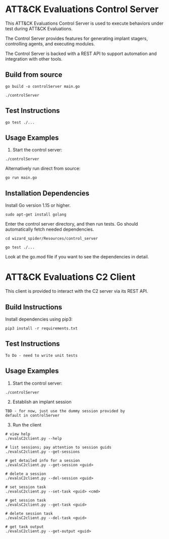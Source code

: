 # ATT&CK Evaluations Control Server

This ATT&CK Evaluations Control Server is used to execute behaviors under test during ATT&CK Evaluations.

The Control Server provides features for generating implant stagers, controlling agents, and executing modules.

The Control Server is backed with a REST API to support automation and integration with other tools.

## Build from source

```
go build -o controlServer main.go
```

```
./controlServer
```

## Test Instructions

```
go test ./...
```

## Usage Examples

1. Start the control server:

```
./controlServer
```

Alternatively run direct from source:

```
go run main.go
```

## Installation Dependencies

Install Go version 1.15 or higher.

```
sudo apt-get install golang
```

Enter the control server directory, and then run tests. Go should automatically fetch needed dependencies.

```
cd wizard_spider/Resources/control_server

go test ./...
```

Look at the go.mod file if you want to see the dependencies in detail.

# ATT&CK Evaluations C2 Client

This client is provided to interact with the C2 server via its REST API.

## Build Instructions

Install dependencies using pip3:

```
pip3 install -r requirements.txt
```

## Test Instructions

```
To Do - need to write unit tests
```

## Usage Examples

1. Start the control server:

```
./controlServer
```

2. Establish an implant session

```
TBD - for now, just use the dummy session provided by
default in controlServer
```

3. Run the client

```
# view help
./evalsC2client.py --help

# list sessions; pay attention to session guids
./evalsC2client.py --get-sessions

# get detailed info for a session
./evalsC2client.py --get-session <guid>

# delete a session
./evalsC2client.py --del-session <guid>

# set session task
./evalsC2client.py --set-task <guid> <cmd>

# get session task
./evalsC2client.py --get-task <guid>

# delete session task
./evalsC2client.py --del-task <guid>

# get task output
./evalsC2client.py --get-output <guid>

```
